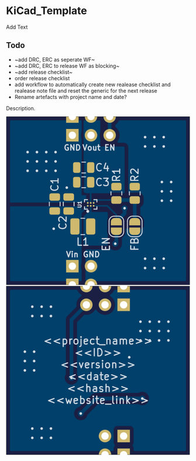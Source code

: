 # KiCad_Template

Add Text

## Todo

* ~add DRC, ERC as seperate WF~ 
* ~add DRC, ERC to release WF as blocking~
* ~add release checklist~
* order release checklist
* add workflow to automatically create new realease checklist and realease note file and reset the generic for the next release
* Rename artefacts with project name and date?

Description. 

![PCB Top design](Fabrication/PCBdraw_Top.png)
![PCB Back design](Fabrication/PCBdraw_Back.png)
